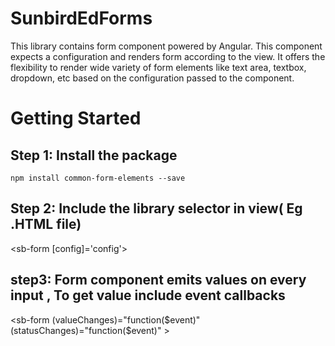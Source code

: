 # SunbirdEdForms

This library contains form component powered by Angular. This component expects a configuration and renders form according to the view. It offers the flexibility to render wide variety of form elements like text area, textbox, dropdown, etc based on the configuration passed to the component.

# Getting Started

## Step 1: Install the package

    npm install common-form-elements --save

## Step 2: Include the library selector in view( Eg .HTML file)
   
   <sb-form [config]='config'></sb-form>

## step3: Form component emits values on every input , To get value include event callbacks
 
  <sb-form (valueChanges)="function($event)" (statusChanges)="function($event)" ></sb-form>
   

    
 
